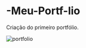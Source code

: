 # -Meu-Portf-lio
Criação do primeiro portfólio.

![portfolio](https://user-images.githubusercontent.com/98193318/197034910-86e8a216-b28a-4f9c-a441-527655d15fe4.png)
